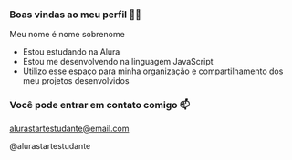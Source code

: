 ### Boas vindas ao meu perfil 💙💙
Meu nome é nome sobrenome

- Estou estudando na Alura
- Estou me desenvolvendo na linguagem JavaScript
- Utilizo esse espaço para minha organização e compartilhamento dos meu projetos desenvolvidos

### Você pode entrar em contato comigo 📫
alurastartestudante@email.com

@alurastartestudante
